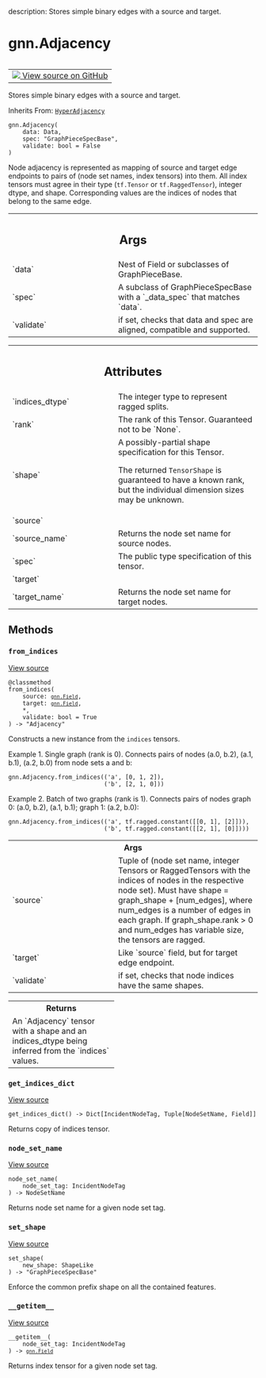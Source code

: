 description: Stores simple binary edges with a source and target.

<div itemscope itemtype="http://developers.google.com/ReferenceObject">
<meta itemprop="name" content="gnn.Adjacency" />
<meta itemprop="path" content="Stable" />
<meta itemprop="property" content="__getitem__"/>
<meta itemprop="property" content="__init__"/>
<meta itemprop="property" content="from_indices"/>
<meta itemprop="property" content="get_indices_dict"/>
<meta itemprop="property" content="node_set_name"/>
<meta itemprop="property" content="set_shape"/>
</div>

# gnn.Adjacency

<!-- Insert buttons and diff -->

<table class="tfo-notebook-buttons tfo-api nocontent" align="left">
<td>
  <a target="_blank" href="https://github.com/tensorflow/gnn/tree/master/tensorflow_gnn/graph/adjacency.py#L220-L288">
    <img src="https://www.tensorflow.org/images/GitHub-Mark-32px.png" />
    View source on GitHub
  </a>
</td>
</table>



Stores simple binary edges with a source and target.

Inherits From: [`HyperAdjacency`](../gnn/HyperAdjacency.md)

<pre class="devsite-click-to-copy prettyprint lang-py tfo-signature-link">
<code>gnn.Adjacency(
    data: Data,
    spec: "GraphPieceSpecBase",
    validate: bool = False
)
</code></pre>



<!-- Placeholder for "Used in" -->

Node adjacency is represented as mapping of source and target edge endpoints
to pairs of (node set names, index tensors) into them. All index tensors must
agree in their type (`tf.Tensor` or `tf.RaggedTensor`), integer dtype, and
shape. Corresponding values are the indices of nodes that belong to the same
edge.

<!-- Tabular view -->
 <table class="responsive fixed orange">
<colgroup><col width="214px"><col></colgroup>
<tr><th colspan="2"><h2 class="add-link">Args</h2></th></tr>

<tr>
<td>
`data`
</td>
<td>
Nest of Field or subclasses of GraphPieceBase.
</td>
</tr><tr>
<td>
`spec`
</td>
<td>
A subclass of GraphPieceSpecBase with a `_data_spec` that matches
`data`.
</td>
</tr><tr>
<td>
`validate`
</td>
<td>
if set, checks that data and spec are aligned, compatible and
supported.
</td>
</tr>
</table>





<!-- Tabular view -->
 <table class="responsive fixed orange">
<colgroup><col width="214px"><col></colgroup>
<tr><th colspan="2"><h2 class="add-link">Attributes</h2></th></tr>

<tr>
<td>
`indices_dtype`
</td>
<td>
The integer type to represent ragged splits.
</td>
</tr><tr>
<td>
`rank`
</td>
<td>
The rank of this Tensor. Guaranteed not to be `None`.
</td>
</tr><tr>
<td>
`shape`
</td>
<td>
A possibly-partial shape specification for this Tensor.

The returned `TensorShape` is guaranteed to have a known rank, but the
individual dimension sizes may be unknown.
</td>
</tr><tr>
<td>
`source`
</td>
<td>

</td>
</tr><tr>
<td>
`source_name`
</td>
<td>
Returns the node set name for source nodes.
</td>
</tr><tr>
<td>
`spec`
</td>
<td>
The public type specification of this tensor.
</td>
</tr><tr>
<td>
`target`
</td>
<td>

</td>
</tr><tr>
<td>
`target_name`
</td>
<td>
Returns the node set name for target nodes.
</td>
</tr>
</table>



## Methods

<h3 id="from_indices"><code>from_indices</code></h3>

<a target="_blank" href="https://github.com/tensorflow/gnn/tree/master/tensorflow_gnn/graph/adjacency.py#L230-L266">View source</a>

<pre class="devsite-click-to-copy prettyprint lang-py tfo-signature-link">
<code>@classmethod</code>
<code>from_indices(
    source: <a href="../gnn/Field.md"><code>gnn.Field</code></a>,
    target: <a href="../gnn/Field.md"><code>gnn.Field</code></a>,
    *,
    validate: bool = True
) -> "Adjacency"
</code></pre>

Constructs a new instance from the `indices` tensors.

Example 1. Single graph (rank is 0). Connects pairs of nodes (a.0, b.2),
(a.1, b.1), (a.2, b.0) from node sets a and b:

    gnn.Adjacency.from_indices(('a', [0, 1, 2]),
                               ('b', [2, 1, 0]))

Example 2. Batch of two graphs (rank is 1). Connects pairs of nodes
graph 0: (a.0, b.2), (a.1, b.1); graph 1: (a.2, b.0):

    gnn.Adjacency.from_indices(('a', tf.ragged.constant([[0, 1], [2]])),
                               ('b', tf.ragged.constant([[2, 1], [0]])))

<!-- Tabular view -->
 <table class="responsive fixed orange">
<colgroup><col width="214px"><col></colgroup>
<tr><th colspan="2">Args</th></tr>

<tr>
<td>
`source`
</td>
<td>
Tuple of (node set name, integer Tensors or RaggedTensors with the
indices of nodes in the respective node set). Must have shape =
graph_shape + [num_edges], where num_edges is a number of edges in each
graph. If graph_shape.rank > 0 and num_edges has variable size, the
tensors are ragged.
</td>
</tr><tr>
<td>
`target`
</td>
<td>
Like `source` field, but for target edge endpoint.
</td>
</tr><tr>
<td>
`validate`
</td>
<td>
if set, checks that node indices have the same shapes.
</td>
</tr>
</table>



<!-- Tabular view -->
 <table class="responsive fixed orange">
<colgroup><col width="214px"><col></colgroup>
<tr><th colspan="2">Returns</th></tr>
<tr class="alt">
<td colspan="2">
An `Adjacency` tensor with a shape and an indices_dtype being inferred
from the `indices` values.
</td>
</tr>

</table>



<h3 id="get_indices_dict"><code>get_indices_dict</code></h3>

<a target="_blank" href="https://github.com/tensorflow/gnn/tree/master/tensorflow_gnn/graph/adjacency.py#L113-L120">View source</a>

<pre class="devsite-click-to-copy prettyprint lang-py tfo-signature-link">
<code>get_indices_dict() -> Dict[IncidentNodeTag, Tuple[NodeSetName, Field]]
</code></pre>

Returns copy of indices tensor.


<h3 id="node_set_name"><code>node_set_name</code></h3>

<a target="_blank" href="https://github.com/tensorflow/gnn/tree/master/tensorflow_gnn/graph/adjacency.py#L109-L111">View source</a>

<pre class="devsite-click-to-copy prettyprint lang-py tfo-signature-link">
<code>node_set_name(
    node_set_tag: IncidentNodeTag
) -> NodeSetName
</code></pre>

Returns node set name for a given node set tag.


<h3 id="set_shape"><code>set_shape</code></h3>

<a target="_blank" href="https://github.com/tensorflow/gnn/tree/master/tensorflow_gnn/graph/graph_piece.py#L295-L301">View source</a>

<pre class="devsite-click-to-copy prettyprint lang-py tfo-signature-link">
<code>set_shape(
    new_shape: ShapeLike
) -> "GraphPieceSpecBase"
</code></pre>

Enforce the common prefix shape on all the contained features.


<h3 id="__getitem__"><code>__getitem__</code></h3>

<a target="_blank" href="https://github.com/tensorflow/gnn/tree/master/tensorflow_gnn/graph/adjacency.py#L105-L107">View source</a>

<pre class="devsite-click-to-copy prettyprint lang-py tfo-signature-link">
<code>__getitem__(
    node_set_tag: IncidentNodeTag
) -> <a href="../gnn/Field.md"><code>gnn.Field</code></a>
</code></pre>

Returns index tensor for a given node set tag.




